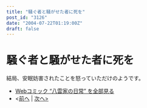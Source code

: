 ```yaml
---
title: "騒ぐ者と騒がせた者に死を"
post_id: "3126"
date: "2004-07-22T01:19:00Z"
draft: false
---
```


# 騒ぐ者と騒がせた者に死を

結局、安眠妨害されたことを怒っていただけのようです。 

  * [Webコミック “八雲家の日常” を全部見る](/tag/yakumo-family?order=ASC)
  * <[前へ](/3124) | [次へ>](/3127)
